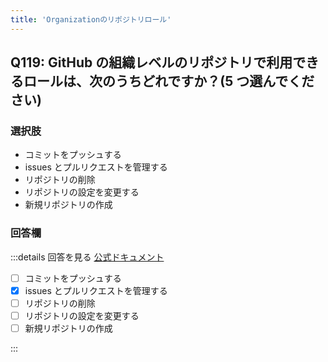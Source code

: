 ```yaml
---
title: 'Organizationのリポジトリロール'
---
```


## Q119: GitHub の組織レベルのリポジトリで利用できるロールは、次のうちどれですか？(5 つ選んでください)

### 選択肢

- コミットをプッシュする
- issues とプルリクエストを管理する
- リポジトリの削除
- リポジトリの設定を変更する
- 新規リポジトリの作成

### 回答欄

:::details 回答を見る
[公式ドキュメント](https://docs.github.com/ja/organizations/managing-user-access-to-your-organizations-repositories/managing-repository-roles/repository-roles-for-an-organization)

- [ ] コミットをプッシュする
- [x] issues とプルリクエストを管理する
- [ ] リポジトリの削除
- [ ] リポジトリの設定を変更する
- [ ] 新規リポジトリの作成

:::

